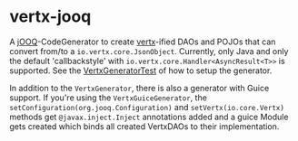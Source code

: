 # vertx-jooq
A [jOOQ](http://www.jooq.org/)-CodeGenerator to create [vertx](http://vertx.io/)-ified DAOs and POJOs that can convert from/to a `io.vertx.core.JsonObject`.
Currently, only Java and only the default 'callbackstyle' with `io.vertx.core.Handler<AsyncResult<T>>` is supported.
See the [VertxGeneratorTest](https://github.com/jklingsporn/vertx-jooq/blob/master/src/test/java/io/github/jklingsporn/vertx/impl/VertxGeneratorTest.java)
of how to setup the generator.

In addition to the `VertxGenerator`, there is also a generator with Guice support. If you're using the `VertxGuiceGenerator`,
the `setConfiguration(org.jooq.Configuration)` and `setVertx(io.core.Vertx)` methods get `@javax.inject.Inject` annotations added
and a guice Module gets created which binds all created VertxDAOs to their implementation.